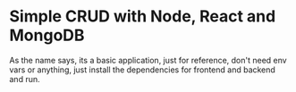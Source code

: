 # Simple CRUD with Node, React and MongoDB

As the name says, its a basic application, just for reference, don't need env vars or anything, just install the dependencies for frontend and backend and run.
